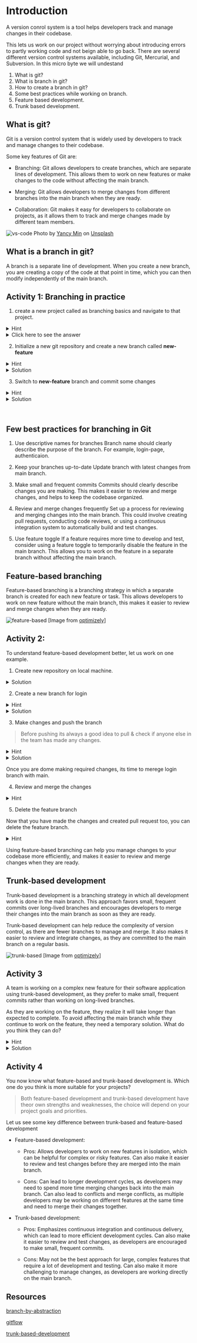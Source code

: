 # Introduction

A version conrol system is a tool helps developers track and manage changes in their codebase.

This lets us work on our project without worrying about introducing errors to partly working code and not beign able to go back. There are several different version control systems available, including Git, Mercurial, and Subversion. In this micro byte we will undestand

1. What is git?
2. What is branch in git?
3. How to create a branch in git?
4. Some best practices while working on branch.
5. Feature based development.
6. Trunk based development.

## What is git?

Git is a version control system that is widely used by developers to track and manage changes to their codebase.

Some key features of Git are:

- Branching: Git allows developers to create branches, which are separate lines of development. This allows them to work on new features or make changes to the code without affecting the main branch.

- Merging: Git allows developers to merge changes from different branches into the main branch when they are ready.

- Collaboration: Git makes it easy for developers to collaborate on projects, as it allows them to track and merge changes made by different team members.

![vs-code](/MANAGING%20BRANCHES%20IN%20GIT/Images/vsCode.jpeg)
Photo by <a href="https://unsplash.com/@yancymin?utm_source=unsplash&utm_medium=referral&utm_content=creditCopyText">Yancy Min</a> on <a href="https://unsplash.com/photos/842ofHC6MaI?utm_source=unsplash&utm_medium=referral&utm_content=creditCopyText">Unsplash</a>

## What is a branch in git?

A branch is a separate line of development. When you create a new branch, you are creating a copy of the code at that point in time, which you can then modify independently of the main branch.

## Activity 1: Branching in practice

1. create a new project called as branching basics and navigate to that project.

<details>
<summary>Hint</summary>
You can use <b>mkdir</b> command to create a new directory and <b>cd</b> to navigate to that directory.
</details>

<details>
<summary>Click here to see the answer</summary>

        # Create a new directory
        mkdir learning-branch

        # Navigate into the new directory
        cd learning-branch

</details>

2. Initialize a new git repository and create a new branch called **new-feature**

<details>
<summary>Hint</summary>
You can create a new branch using
        git branch branch-name

</details>

<details>
<summary>Solution</summary>
        # Initialize a new Git repository
        git init

        # Create a new branch called 'new-feature'
        git branch new-feature

</details>

3. Switch to **new-feature** branch and commit some changes

<details>
<summary>Hint</summary>
You can switch to a new branch using
        git checkout branch-name

</details>

<details>
<summary>Solution</summary>
        # Switch to the 'new-feature' branch
        git checkout new-feature

        # Make some changes to the repository (eg. create a new file)
        git add .
        git commit -m "Update new feature"

</details>

&nbsp;

## Few best practices for branching in Git

1. Use descriptive names for branches
   Branch name should clearly describe the purpose of the branch.
   For example, login-page, authenticaion.

2. Keep your branches up-to-date
   Update branch with latest changes from main branch.

3. Make small and frequent commits
   Commits should clearly describe changes you are making. This makes it easier to review and merge changes, and helps to keep the codebase organized.

4. Review and merge changes frequently
   Set up a process for reviewing and merging changes into the main branch. This could involve creating pull requests, conducting code reviews, or using a continuous integration system to automatically build and test changes.

5. Use feature toggle
   If a feature requires more time to develop and test, consider using a feature toggle to temporarily disable the feature in the main branch. This allows you to work on the feature in a separate branch without affecting the main branch.

## Feature-based branching

Feature-based branching is a branching strategy in which a separate branch is created for each new feature or task. This allows developers to work on new feature without the main branch, this makes it easier to review and merge changes when they are ready.

![feature-based](/MANAGING%20BRANCHES%20IN%20GIT/Images/featureBased.png)
[Image from [optimizely](https://www.optimizely.com/optimization-glossary/trunk-based-development/)]

## Activity 2:

To understand feature-based development better, let us work on one example.

1. Create new repository on local machine.

<details>
<summary>Solution</summary>

      # create a new repository on your local machine

      git init to-do

      cd to-do

</details>

2. Create a new branch for login

<details>
<summary>Hint</summary>

- Open a terminal window and navigate to your project's directory.

- Run the git branch command followed by the name of the new branch.

</details>

<details>
<summary>Solution</summary>  
         
      # create a new branch called "login" and switch to that branch

      git branch login

      git checkout login

</details>

3. Make changes and push the branch

> Before pushing its always a good idea to pull & check if anyone else in the team has made any changes.

<details>
<summary>Hint</summary>

- Make the necessary changes to your code on the active branch.

- Use the git add command to stage your changes.

- Use the git commit command to commit your changes.

</details>

<details>
<summary>Solution</summary>  
         
      # add a new file called "login.txt" to the repository and commit the changes

        touch login.txt

        git add login.txt

        git commit -m "Added login.txt"

        # pull from the remote "login" branch

        git pull origin login

        # push the "login" branch to the remote repository

        git push origin login

</details>

Once you are dome making required changes, its time to merege login branch with main.

4. Review and merge the changes

<details>
<summary>Hint</summary>

- When the feature is complete, create a pull request to review and merge the changes into the main branch.

- Discuss the changes with other team members and make any necessary updates.

- Once the changes have been reviewed and approved, merge the pull request into the main branch.

</details>

5. Delete the feature branch

Now that you have made the changes and created pull request too, you can delete the feature branch.

<details>
<summary>Hint</summary>

You can use git branch command followed by the -d flag and the name of the branch. For example: git branch -d new-feature.

</details>

Using feature-based branching can help you manage changes to your codebase more efficiently, and makes it easier to review and merge changes when they are ready.

## Trunk-based development

Trunk-based development is a branching strategy in which all development work is done in the main branch. This approach favors small, frequent commits over long-lived branches and encourages developers to merge their changes into the main branch as soon as they are ready.

Trunk-based development can help reduce the complexity of version control, as there are fewer branches to manage and merge. It also makes it easier to review and integrate changes, as they are committed to the main branch on a regular basis.

![trunk-based](/MANAGING%20BRANCHES%20IN%20GIT/Images/trunkBased.png)
[Image from [optimizely](https://www.optimizely.com/optimization-glossary/trunk-based-development/)]

## Activity 3

A team is working on a complex new feature for their software application using trunk-based development, as they prefer to make small, frequent commits rather than working on long-lived branches.

As they are working on the feature, they realize it will take longer than expected to complete. To avoid affecting the main branch while they continue to work on the feature, they need a temporary solution. What do you think they can do?

<details>
<summary>Hint</summary>

Till the feature is complete they can hide the feature from the user interface.

</details>

<details>
<summary>Solution</summary>
The team can make use of feature toggle to temporarily disable a feature in the main branch while they continue to work on it.

Feature toggle are often used in conjunction with trunk-based development to allow teams to continue working on new features without affecting the main branch.

</details>

## Activity 4

You now know what feature-based and trunk-based development is. Which one do you think is more suitable for your projects?

> Both feature-based development and trunk-based development have theor own strengths and weaknesses, the choice will depend on your project goals and priorities.

Let us see some key difference between trunk-based and feature-based development

- Feature-based development:

  - Pros: Allows developers to work on new features in isolation, which can be helpful for complex or risky features. Can also make it easier to review and test changes before they are merged into the main branch.

  - Cons: Can lead to longer development cycles, as developers may need to spend more time merging changes back into the main branch. Can also lead to conflicts and merge conflicts, as multiple developers may be working on different features at the same time and need to merge their changes together.

- Trunk-based development:

  - Pros: Emphasizes continuous integration and continuous delivery, which can lead to more efficient development cycles. Can also make it easier to review and test changes, as developers are encouraged to make small, frequent commits.

  - Cons: May not be the best approach for large, complex features that require a lot of development and testing. Can also make it more challenging to manage changes, as developers are working directly on the main branch.

## Resources

[branch-by-abstraction](https://paulhammant.com/blog/branch_by_abstraction.html)

[gitflow](https://www.atlassian.com/git/tutorials/comparing-workflows/gitflow-workflow)

[trunk-based-development](https://www.optimizely.com/optimization-glossary/trunk-based-development/)
